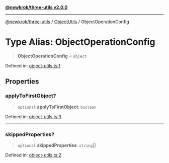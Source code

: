 [**@newkrok/three-utils v2.0.0**](../../../../README.md)

***

[@newkrok/three-utils](../../../../globals.md) / [ObjectUtils](../README.md) / ObjectOperationConfig

# Type Alias: ObjectOperationConfig

> **ObjectOperationConfig** = `object`

Defined in: [object-utils.ts:1](https://github.com/NewKrok/three-utils/blob/1a272fdeec043de26e2ba522d538de872f96190d/src/object-utils.ts#L1)

## Properties

### applyToFirstObject?

> `optional` **applyToFirstObject**: `boolean`

Defined in: [object-utils.ts:3](https://github.com/NewKrok/three-utils/blob/1a272fdeec043de26e2ba522d538de872f96190d/src/object-utils.ts#L3)

***

### skippedProperties?

> `optional` **skippedProperties**: `string`[]

Defined in: [object-utils.ts:2](https://github.com/NewKrok/three-utils/blob/1a272fdeec043de26e2ba522d538de872f96190d/src/object-utils.ts#L2)

